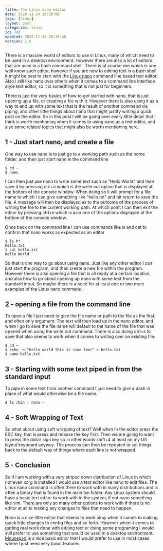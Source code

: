 ```yaml
---
title: The Linux nano editor
date: 2020-11-24 10:50:00
tags: [linux]
layout: post
categories: linux
id: 748
updated: 2020-11-24 20:25:40
version: 1.8
---
```


There is a massive world of editors to use in Linux, many of which need to be used in a desktop environment. However there are also a lot of editors that are used in a bash command shell. There is of course vim which is one well know such editor, however if you are new to editing text in a bash shell it might be best to start with the [Linux nano](https://linuxcommand.org/lc3_man_pages/nano1.html) command line based text editor. Also I still like nano over others when it comes to a command line interface style text editor, so it is something that is not just for beginners.

There is just the very basics of how to get started with nano, that is just opening up a file, or creating a file with it. However there is also using it as a way to end up with some text that is the result of another command via piping, and other little things about nano that might justify writing a quick post on the editor. So in this post I will be going over every little detail that I think is worth mentioning when it comes to using nano as a test editor, and also some related topics that might also be worth mentioning here.

<!-- more -->

## 1 - Just start nano, and create a file

One way to use nano is to just go to a working path such as the home folder, and then just start nano in the command line

```
$ cd ~
$ nano
```

I can then just use nano to write some text such as "Hello World" and then save it by pressing ctrl+o which is the write out option that is displayed at the bottom of the console window. When doing so it will prompt for a file name to which I can give something like "hello.txt" and hit return to save the file. A message will then be displayed as to the outcome of the process of writing the file to the current working path. At which point I can then exit the editor by pressing ctrl+x which is aslo one of the options displayed at the bottom of the console window.

Once back on the command line I can use commands like ls and cat to confirm that nano works as expected as an editor

```
$ ls h*
hello.txt
$ cat hello.txt
Hello World
```

So that is one way to go about using nano. Just like any other editor I can just start the program, and then create a new file within the program. However there is also opening a file that is all ready at a certain location, and also how to go about opening up nano with some text from the standard input. So maybe there is a need for at least one or two more examples of the Linux nano command.

## 2 - opening a file from the command line

To open a file I just need to give the file name or path to the file as the first, and often only argument. The text will then load up in the nano editor, and when I go to save the file name will default to the name of the file that was opened when using the write out command. There is also doing ctrl+s to save that also seems to work when it comes to writing over an existing file.

```
$ cd ~
$ echo -n "Hello world this is some text" > hello.txt
$ nano hello.txt
```

## 3 - Starting with some text piped in from the standard input

To pipe in some text from another command I just need to give a dash in place of what would otherwise be a file name.

```
$ ls /bin | nano -
```

## 4 - Soft Wrapping of Text

So what about using soft wrapping of text? Well when in the editor press the ESC key, that is press and release the key first. Then we are going to want to press the dollar sign key so in other words shift+4 at least on my US layout keyboard anyway. The process can then be repeated to set things back to the default way of things where each line is not wrapped.

## 5 - Conclusion

So if I am working with a very striped down distribution of Linux in which not even xorg is installed I would use a text editor like nano to edit files. The Linux nano command is often there to work with in many distributions and is often a binary that is found in the main bin folder. Any Linux system should have a basic text editor to work with in the system, if not nano something like vim. There are only so many other options to work with if there is no editor at all to making any changes to files that need to happen.

Nano is a nice little editor that seems to work okay when it comes to making quick little changes to config files and so forth. However when it comes to getting real work done with editing text or doing some programing I would still prefer to use something that would be used in a desktop environment. [Mousepad](https://www.commandlinux.com/man-page/man1/mousepad.1.html) is a nice basic editor that I would prefer to use in most cases where I just need very basic features.